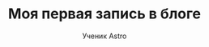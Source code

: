 ---
layout: ../../layouts/MarkdownPostLayout.astro
title: 'Моя первая запись в блоге'
pubDate: 2022-07-01
description: 'Это первая запись намоем новом блоге Astro.'
author: 'Ученик Astro'
image:
    url: 'https://docs.astro.build/assets/full-logo-light.png'
    alt: 'Полный логотип Astro.'
tags: ["astro", "блогинг", "обучение"]
---